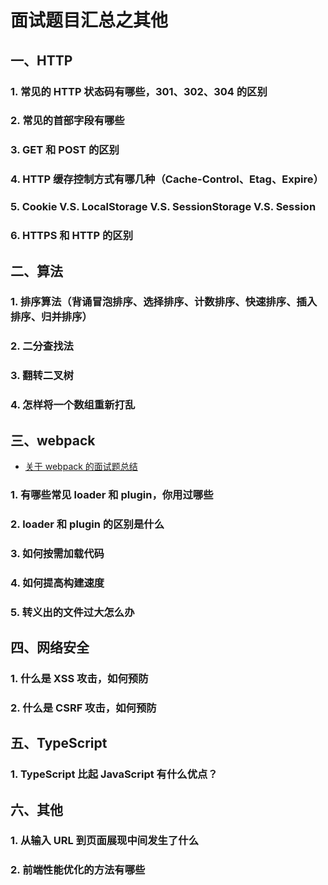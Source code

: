 # 面试题目汇总之其他

## 一、HTTP

### 1. 常见的 HTTP 状态码有哪些，301、302、304 的区别

### 2. 常见的首部字段有哪些

### 3. GET 和 POST 的区别

### 4. HTTP 缓存控制方式有哪几种（Cache-Control、Etag、Expire）

### 5. Cookie V.S. LocalStorage V.S. SessionStorage V.S. Session

### 6. HTTPS 和 HTTP 的区别

## 二、算法

### 1. 排序算法（背诵冒泡排序、选择排序、计数排序、快速排序、插入排序、归并排序）

### 2. 二分查找法

### 3. 翻转二叉树

### 4. 怎样将一个数组重新打乱

## 三、webpack

- [关于 webpack 的面试题总结](https://zhuanlan.zhihu.com/p/44438844)

### 1. 有哪些常见 loader 和 plugin，你用过哪些

### 2. loader 和 plugin 的区别是什么

### 3. 如何按需加载代码

### 4. 如何提高构建速度

### 5. 转义出的文件过大怎么办

## 四、网络安全

### 1. 什么是 XSS 攻击，如何预防

### 2. 什么是 CSRF 攻击，如何预防

## 五、TypeScript

### 1. TypeScript 比起 JavaScript 有什么优点？

## 六、其他

### 1. 从输入 URL 到页面展现中间发生了什么

### 2. 前端性能优化的方法有哪些
